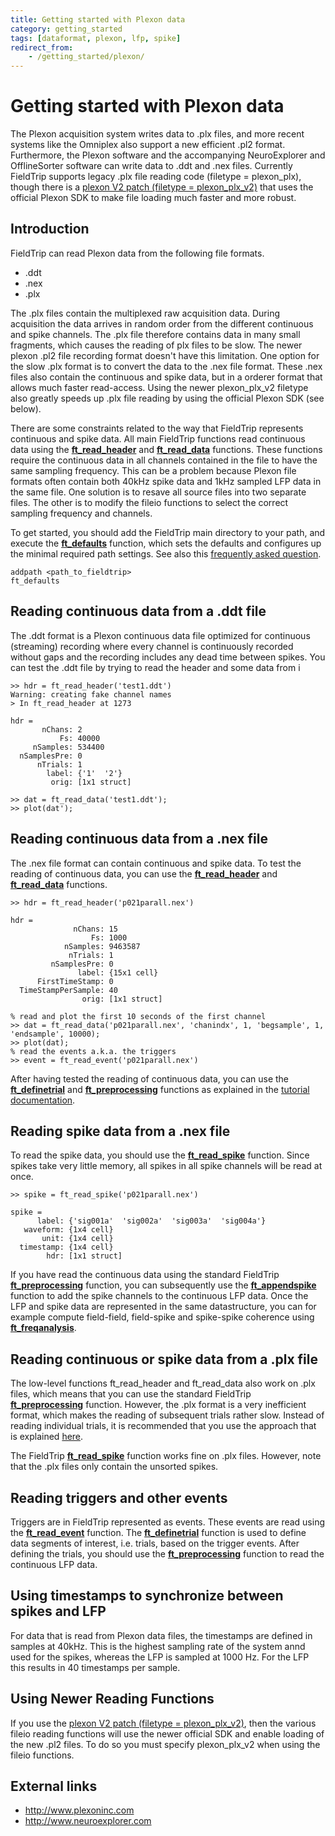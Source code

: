 ```yaml
---
title: Getting started with Plexon data
category: getting_started
tags: [dataformat, plexon, lfp, spike]
redirect_from:
    - /getting_started/plexon/
---
```


# Getting started with Plexon data

The Plexon acquisition system writes data to .plx files, and more recent systems like the Omniplex also support a new efficient .pl2 format. Furthermore, the Plexon software and the accompanying NeuroExplorer and OfflineSorter software can write data to .ddt and .nex files. Currently FieldTrip supports legacy .plx file reading code (filetype = plexon_plx), though there is a [plexon V2 patch (filetype = plexon_plx_v2)](http://bugzilla.fieldtriptoolbox.org/show_bug.cgi?id=1795) that uses the official Plexon SDK to make file loading much faster and more robust.

## Introduction

FieldTrip can read Plexon data from the following file formats.

- .ddt
- .nex
- .plx

The .plx files contain the multiplexed raw acquisition data. During acquisition the data arrives in random order from the different continuous and spike channels. The .plx file therefore contains data in many small fragments, which causes the reading of plx files to be slow. The newer plexon .pl2 file recording format doesn't have this limitation. One option for the slow .plx format is to convert the data to the .nex file format. These .nex files also contain the continuous and spike data, but in a orderer format that allows much faster read-access. Using the newer plexon_plx_v2 filetype also greatly speeds up .plx file reading by using the official Plexon SDK (see below).

There are some constraints related to the way that FieldTrip represents continuous and spike data. All main FieldTrip functions read continuous data using the **[ft_read_header](/reference/fileio/ft_read_header)** and **[ft_read_data](/reference/fileio/ft_read_data)** functions. These functions require the continuous data in all channels contained in the file to have the same sampling frequency. This can be a problem because Plexon file formats often contain both 40kHz spike data and 1kHz sampled LFP data in the same file. One solution is to resave all source files into two separate files. The other is to modify the fileio functions to select the correct sampling frequency and channels.

To get started, you should add the FieldTrip main directory to your path, and execute the **[ft_defaults](/reference/ft_defaults)** function, which sets the defaults and configures up the minimal required path settings. See also this [frequently asked question](/faq/installation).

    addpath <path_to_fieldtrip>
    ft_defaults

## Reading continuous data from a .ddt file

The .ddt format is a Plexon continuous data file optimized for continuous (streaming) recording where every channel is continuously recorded without gaps and the recording includes any dead time between spikes. You can test the .ddt file by trying to read the header and some data from i

    >> hdr = ft_read_header('test1.ddt')
    Warning: creating fake channel names
    > In ft_read_header at 1273

    hdr =
           nChans: 2
               Fs: 40000
         nSamples: 534400
      nSamplesPre: 0
          nTrials: 1
            label: {'1'  '2'}
             orig: [1x1 struct]

    >> dat = ft_read_data('test1.ddt');
    >> plot(dat');

## Reading continuous data from a .nex file

The .nex file format can contain continuous and spike data. To test the reading of continuous data, you can use the **[ft_read_header](/reference/fileio/ft_read_header)** and **[ft_read_data](/reference/fileio/ft_read_data)** functions.

    >> hdr = ft_read_header('p021parall.nex')

    hdr =
                  nChans: 15
                      Fs: 1000
                nSamples: 9463587
                 nTrials: 1
             nSamplesPre: 0
                   label: {15x1 cell}
          FirstTimeStamp: 0
      TimeStampPerSample: 40
                    orig: [1x1 struct]

    % read and plot the first 10 seconds of the first channel
    >> dat = ft_read_data('p021parall.nex', 'chanindx', 1, 'begsample', 1, 'endsample', 10000);
    >> plot(dat);
    % read the events a.k.a. the triggers
    >> event = ft_read_event('p021parall.nex')

After having tested the reading of continuous data, you can use the **[ft_definetrial](/reference/ft_definetrial)** and **[ft_preprocessing](/reference/ft_preprocessing)** functions as explained in the [tutorial documentation](/tutorial).

## Reading spike data from a .nex file

To read the spike data, you should use the **[ft_read_spike](/reference/fileio/ft_read_spike)** function. Since spikes take very little memory, all spikes in all spike channels will be read at once.

    >> spike = ft_read_spike('p021parall.nex')

    spike =
          label: {'sig001a'  'sig002a'  'sig003a'  'sig004a'}
       waveform: {1x4 cell}
           unit: {1x4 cell}
      timestamp: {1x4 cell}
            hdr: [1x1 struct]

If you have read the continuous data using the standard FieldTrip **[ft_preprocessing](/reference/ft_preprocessing)** function, you can subsequently use the **[ft_appendspike](/reference/ft_appendspike)** function to add the spike channels to the continuous LFP data. Once the LFP and spike data are represented in the same datastructure, you can for example compute field-field, field-spike and spike-spike coherence using **[ft_freqanalysis](/reference/ft_freqanalysis)**.

## Reading continuous or spike data from a .plx file

The low-level functions ft_read_header and ft_read_data also work on .plx files, which means that you can use the standard FieldTrip **[ft_preprocessing](/reference/ft_preprocessing)** function. However, the .plx format is a very inefficient format, which makes the reading of subsequent trials rather slow. Instead of reading individual trials, it is recommended that you use the approach that is explained [here](/faq/reading_is_slow_can_i_write_my_raw_data_to_a_more_efficient_file_format).

The FieldTrip **[ft_read_spike](/reference/fileio/ft_read_spike)** function works fine on .plx files. However, note that the .plx files only contain the unsorted spikes.

## Reading triggers and other events

Triggers are in FieldTrip represented as events. These events are read using the **[ft_read_event](/reference/fileio/ft_read_event)** function. The **[ft_definetrial](/reference/ft_definetrial)** function is used to define data segments of interest, i.e. trials, based on the trigger events. After defining the trials, you should use the **[ft_preprocessing](/reference/ft_preprocessing)** function to read the continuous LFP data.

## Using timestamps to synchronize between spikes and LFP

For data that is read from Plexon data files, the timestamps are defined in samples at 40kHz. This is the highest sampling rate of the system annd used for the spikes, whereas the LFP is sampled at 1000 Hz. For the LFP this results in 40 timestamps per sample.

## Using Newer Reading Functions

If you use the [plexon V2 patch (filetype = plexon_plx_v2)](http://bugzilla.fieldtriptoolbox.org/show_bug.cgi?id=1795), then the various fileio reading functions will use the newer official SDK and enable loading of the new .pl2 files. To do so you must specify plexon_plx_v2 when using the fileio functions.

## External links

- http://www.plexoninc.com
- http://www.neuroexplorer.com
